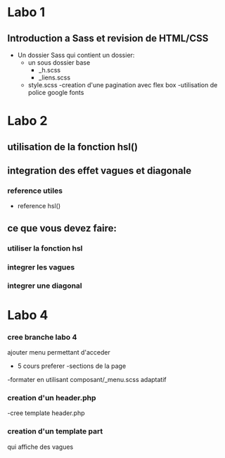 # Labo 1

## Introduction a Sass et revision de HTML/CSS

-   Un dossier Sass qui contient un dossier:
    -   un sous dossier base
        -   \_h.scss
        -   \_liens.scss
    -   style.scss
        -creation d'une pagination avec flex box
        -utilisation de police google fonts

# Labo 2

## utilisation de la fonction hsl()

## integration des effet vagues et diagonale

### reference utiles

-   reference hsl()

## ce que vous devez faire:

### utiliser la fonction hsl

### integrer les vagues

### integrer une diagonal

# Labo 4

### cree branche labo 4

ajouter menu permettant d'acceder

-   5 cours preferer
    -sections de la page

-formater en utilisant
composant/\_menu.scss
adaptatif

### creation d'un header.php

-cree template header.php

### creation d'un template part

qui affiche des vagues
